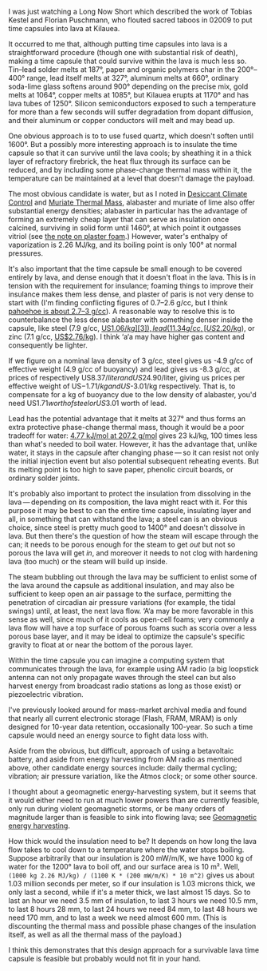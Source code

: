 I was just watching a Long Now Short which described the work of
Tobias Kestel and Florian Puschmann, who flouted sacred taboos in
02009 to put time capsules into lava at Kilauea.

It occurred to me that, although putting time capsules into lava is a
straightforward procedure (though one with substantial risk of death),
making a time capsule that could survive within the lava is much less
so.  Tin–lead solder melts at 187°, paper and organic polymers char in
the 200°–400° range, lead itself melts at 327°, aluminum melts at
660°, ordinary soda-lime glass softens around 900° depending on the
precise mix, gold melts at 1064°, copper melts at 1085°, but Kilauea
erupts at 1170° and has lava tubes of 1250°.  Silicon semiconductors
exposed to such a temperature for more than a few seconds will suffer
degradation from dopant diffusion, and their aluminum or copper
conductors will melt and may bead up.

One obvious approach is to to use fused quartz, which doesn't soften
until 1600°.  But a possibly more interesting approach is to insulate
the time capsule so that it can survive until the lava cools; by
sheathing it in a thick layer of refractory firebrick, the heat flux
through its surface can be reduced, and by including some phase-change
thermal mass within it, the temperature can be maintained at a level
that doesn't damage the payload.

The most obvious candidate is water, but as I noted in [Desiccant
Climate Control](desiccant-climate-control.md) and [Muriate Thermal
Mass](muriate-thermal-mass.md), alabaster and muriate of lime also
offer substantial energy densities; alabaster in particular has the
advantage of forming an extremely cheap layer that can serve as
insulation once calcined, surviving in solid form until 1460°, at
which point it outgasses vitriol (see [the note on plaster
foam](plaster-foam.md).)  However, water's enthalpy of vaporization is
2.26 MJ/kg, and its boiling point is only 100° at normal pressures.

It's also important that the time capsule be small enough to be
covered entirely by lava, and dense enough that it doesn't float in
the lava.  This is in tension with the requirement for insulance;
foaming things to improve their insulance makes them less dense, and
plaster of paris is not very dense to start with (I'm finding
conflicting figures of 0.7–2.6 g/cc, but I think [pahoehoe is about
2.7–3 g/cc][4]).  A reasonable way to resolve this is to
counterbalance the less dense alabaster with something denser inside
the capsule, like steel (7.9 g/cc, [US$1.06/kg][3]), lead (11.34 g/cc,
[US$2.20/kg][1]), or zinc (7.1 g/cc, [US$2.76/kg][2]).  I think ‘a‘a
may have higher gas content and consequently be lighter.

[1]: library/mcs2020-lead.pdf "https://pubs.usgs.gov/periodicals/mcs2020/mcs2020-lead.pdf"
[2]: library/mcs2020-zinc.pdf "https://pubs.usgs.gov/periodicals/mcs2020/mcs2020-zinc.pdf"
[3]: library/mcs2020-iron-steel.pdf "https://pubs.usgs.gov/periodicals/mcs2020/mcs2020-iron-steel.pdf"
[4]: https://www.researchgate.net/publication/332382648_Petrophysical_variations_within_the_basaltic_lava_flows_from_Tural-Rajawadi_hot_springs_Western_India_and_their_bearing_on_the_viability_of_low-enthalpy_geothermal_systems

If we figure on a nominal lava density of 3 g/cc, steel gives us
-4.9 g/cc of effective weight (4.9 g/cc of buoyancy) and lead gives us
-8.3 g/cc, at prices of respectively US$8.37/liter and US$24.90/liter,
giving us prices per effective weight of US$-1.71/kg and US$-3.01/kg
respectively.  That is, to compensate for a kg of buoyancy due to the
low density of alabaster, you'd need US$1.71 worth of steel or US$3.01
worth of lead.

Lead has the potential advantage that it melts at 327° and thus forms
an extra protective phase-change thermal mass, though it would be a
poor tradeoff for water: [4.77 kJ/mol at 207.2 g/mol][5] gives
23 kJ/kg, 100 times less than what's needed to boil water.  However,
it has the advantage that, unlike water, it stays in the capsule after
changing phase — so it can resist not only the initial injection event
but also potential subsequent reheating events.  But its melting point
is too high to save paper, phenolic circuit boards, or ordinary solder
joints.

[5]: https://en.wikipedia.org/wiki/Lead

It's probably also important to protect the insulation from dissolving
in the lava — depending on its composition, the lava might react with
it.  For this purpose it may be best to can the entire time capsule,
insulating layer and all, in something that can withstand the lava; a
steel can is an obvious choice, since steel is pretty much good to
1400° and doesn't dissolve in lava.  But then there's the question of
how the steam will escape through the can; it needs to be porous
enough for the steam to get *out* but not so porous the lava will get
*in*, and moreover it needs to not clog with hardening lava (too
much) or the steam will build up inside.

The steam bubbling out through the lava may be sufficient to enlist
some of the lava around the capsule as additional insulation, and may
also be sufficient to keep open an air passage to the surface,
permitting the penetration of circadian air pressure variations (for
example, the tidal swings) until, at least, the next lava flow.  ‘A‘a
may be more favorable in this sense as well, since much of it cools as
open-cell foams; very commonly a lava flow will have a top surface of
porous foams such as scoria over a less porous base layer, and it may
be ideal to optimize the capsule's specific gravity to float at or
near the bottom of the porous layer.

Within the time capsule you can imagine a computing system that
communicates through the lava, for example using AM radio (a big
loopstick antenna can not only propagate waves through the steel can
but also harvest energy from broadcast radio stations as long as those
exist) or piezoelectric vibration.

I've previously looked around for mass-market archival media and found
that nearly all current electronic storage (Flash, FRAM, MRAM) is only
designed for 10-year data retention, occasionally 100-year.  So such a
time capsule would need an energy source to fight data loss with.

Aside from the obvious, but difficult, approach of using a betavoltaic
battery, and aside from energy harvesting from AM radio as mentioned
above, other candidate energy sources include: daily thermal cycling;
vibration; air pressure variation, like the Atmos clock; or some other
source.

I thought about a geomagnetic energy-harvesting system, but it seems
that it would either need to run at much lower powers than are
currently feasible, only run during violent geomagnetic storms, or be
many orders of magnitude larger than is feasible to sink into flowing
lava; see [Geomagnetic energy harvesting](geomagnetic-energy-harvesting.md).

How thick would the insulation need to be?  It depends on how long the
lava flow takes to cool down to a temperature where the water stops
boiling.  Suppose arbitrarily that our insulation is 200 mW/m/K, we
have 1000 kg of water for the 1200° lava to boil off, and our surface
area is 10 m².  Well, `(1000 kg 2.26 MJ/kg) / (1100 K * (200 mW/m/K) *
10 m^2)` gives us about 1.03 million seconds per meter, so if our
insulation is 1.03 microns thick, we only last a second, while if it's
a meter thick, we last almost 15 days.  So to last an hour we need
3.5 mm of insulation, to last 3 hours we need 10.5 mm, to last 8 hours
28 mm, to last 24 hours we need 84 mm, to last 48 hours we need
170 mm, and to last a week we need almost 600 mm.  (This is
discounting the thermal mass and possible phase changes of the
insulation itself, as well as all the thermal mass of the payload.)

I think this demonstrates that this design approach for a survivable
lava time capsule is feasible but probably would not fit in your hand.
